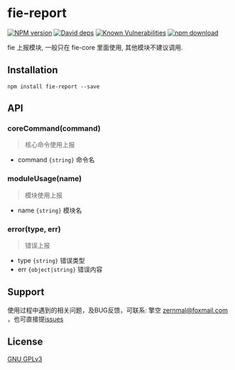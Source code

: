 # fie-report

[![NPM version][npm-image]][npm-url]
[![David deps][david-image]][david-url]
[![Known Vulnerabilities][snyk-image]][snyk-url]
[![npm download][download-image]][download-url]

[npm-image]: https://img.shields.io/npm/v/fie-report.svg?style=flat-square
[npm-url]: https://npmjs.org/package/fie-report
[david-image]: https://img.shields.io/david/cnpm/npminstall.svg?style=flat-square
[david-url]: https://david-dm.org/fieteam/fie-report
[snyk-image]: https://snyk.io/test/npm/fie-report/badge.svg?style=flat-square
[snyk-url]: https://snyk.io/test/npm/fie-report
[download-image]: https://img.shields.io/npm/dm/fie-report.svg?style=flat-square
[download-url]: https://npmjs.org/package/fie-report

fie 上报模块, 一般只在 fie-core 里面使用, 其他模块不建议调用.


## Installation

```
npm install fie-report --save
```

## API

### coreCommand(command)

> 核心命令使用上报

- command `{string}` 命令名

### moduleUsage(name)

> 模块使用上报

- name `{string}` 模块名

### error(type, err)

> 错误上报

- type `{string}` 错误类型
- err `{object|string}` 错误内容


## Support

使用过程中遇到的相关问题，及BUG反馈，可联系: 擎空 <zernmal@foxmail.com> ，也可直接提[issues](https://github.com/fieteam/fie/issues/new)

## License

[GNU GPLv3](LICENSE)
